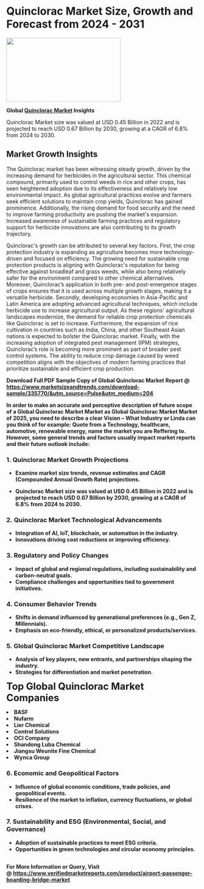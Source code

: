 <H1>Quinclorac Market Size, Growth and Forecast from 2024 - 2031</H1><img class="aligncenter size-medium wp-image-584254" src="https://thirdeyenews.in/wp-content/uploads/2024/09/Global-Market-Research-300x168.jpeg" alt="" width="300" height="168" /><p><strong>Global&nbsp;<a href="https://www.marketsizeandtrends.com/download-sample/335770/&amp;utm_source=Pulse&amp;utm_medium=204">Quinclorac Market</a> Insights</strong></p><p>Quinclorac Market size was valued at USD 0.45 Billion in 2022 and is projected to reach USD 0.67 Billion by 2030, growing at a CAGR of 6.8% from 2024 to 2030.</p><p><h2>Market Growth Insights</h2> <p>The Quinclorac market has been witnessing steady growth, driven by the increasing demand for herbicides in the agricultural sector. This chemical compound, primarily used to control weeds in rice and other crops, has seen heightened adoption due to its effectiveness and relatively low environmental impact. As global agricultural practices evolve and farmers seek efficient solutions to maintain crop yields, Quinclorac has gained prominence. Additionally, the rising demand for food security and the need to improve farming productivity are pushing the market's expansion. Increased awareness of sustainable farming practices and regulatory support for herbicide innovations are also contributing to its growth trajectory.</p> <p><strong></strong></p> <p>Quinclorac's growth can be attributed to several key factors. First, the crop protection industry is expanding as agriculture becomes more technology-driven and focused on efficiency. The growing need for sustainable crop protection products is aligning with Quinclorac's reputation for being effective against broadleaf and grass weeds, while also being relatively safer for the environment compared to other chemical alternatives. Moreover, Quinclorac’s application in both pre- and post-emergence stages of crops ensures that it is used across multiple growth stages, making it a versatile herbicide. Secondly, developing economies in Asia-Pacific and Latin America are adopting advanced agricultural techniques, which include herbicide use to increase agricultural output. As these regions' agricultural landscapes modernize, the demand for reliable crop protection chemicals like Quinclorac is set to increase. Furthermore, the expansion of rice cultivation in countries such as India, China, and other Southeast Asian nations is expected to bolster the Quinclorac market. Finally, with the increasing adoption of integrated pest management (IPM) strategies, Quinclorac’s role is becoming more prominent as part of broader pest control systems. The ability to reduce crop damage caused by weed competition aligns with the objectives of modern farming practices that prioritize sustainable and efficient crop production.</p> <p><strong></p><p><span class=""><strong>Download Full PDF Sample Copy of Global Quinclorac Market Report</strong> @ <a href="https://www.marketsizeandtrends.com/download-sample/335770/&amp;utm_source=Pulse&amp;utm_medium=204" target="_blank">https://www.marketsizeandtrends.com/download-sample/335770/&amp;utm_source=Pulse&amp;utm_medium=204</a></span></p><p>In order to make an accurate and perceptive description of future scope of a Global&nbsp;Quinclorac Market Market as Global&nbsp;Quinclorac Market Market of 2025, you need to describe a clear Vision &ndash; What Industry or Linda can you think of for example: Quote from a Technology, healthcare, automotive, renewable energy, name the market you are Reffering to. However, some general trends and factors usually impact market reports and their future outlook include:</p><h3>1.&nbsp;<strong>Quinclorac Market Growth Projections</strong></h3><ul><li>Examine market size trends, revenue estimates and CAGR (Compounded Annual Growth Rate) projections.</li><li><p>Quinclorac Market size was valued at USD 0.45 Billion in 2022 and is projected to reach USD 0.67 Billion by 2030, growing at a CAGR of 6.8% from 2024 to 2030.</p></li></ul><h3>2.&nbsp;<strong>Quinclorac Market Technological Advancements</strong></h3><ul><li>Integration of AI, IoT, blockchain, or automation in the industry.</li><li>Innovations driving cost reductions or improving efficiency.</li></ul><h3>3.&nbsp;<strong>Regulatory and Policy Changes</strong></h3><ul><li>Impact of global and regional regulations, including sustainability and carbon-neutral goals.</li><li>Compliance challenges and opportunities tied to government initiatives.</li></ul><h3>4.&nbsp;<strong>Consumer Behavior Trends</strong></h3><ul><li>Shifts in demand influenced by generational preferences (e.g., Gen Z, Millennials).</li><li>Emphasis on eco-friendly, ethical, or personalized products/services.</li></ul><h3>5.&nbsp;<strong>Global Quinclorac Market Competitive Landscape</strong></h3><ul><li>Analysis of key players, new entrants, and partnerships shaping the industry.</li><li>Strategies for differentiation and market penetration.</li></ul><p data-pm-slice="1 1 []"><span style="color: inherit; font-family: inherit; font-size: 25px;">Top Global Quinclorac Market Companies</span></p><div class="" data-test-id=""><p><li>BASF</li><li> Nufarm</li><li> Lier Chemical</li><li> Control Solutions</li><li> OCI Company</li><li> Shandong Luba Chemical</li><li> Jiangsu Weunite Fine Chemical</li><li> Wynca Group</li></p></div><h3>6.&nbsp;<strong>Economic and Geopolitical Factors</strong></h3><ul><li>Influence of global economic conditions, trade policies, and geopolitical events.</li><li>Resilience of the market to inflation, currency fluctuations, or global crises.</li></ul><h3>7.&nbsp;<strong>Sustainability and ESG (Environmental, Social, and Governance)</strong></h3><ul><li>Adoption of sustainable practices to meet ESG criteria.</li><li>Opportunities in green technologies and circular economy principles.</li></ul><h2><strong style="font-size: 14px;">For More Information or Query, Visit @&nbsp;</strong><a style="background-color: #ffffff; font-size: 14px;" href="https://www.marketsizeandtrends.com/report/quinclorac-market/" target="_blank">https://www.verifiedmarketreports.com/product/airport-passenger-boarding-bridge-market</a></h2>
